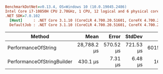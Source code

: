 ``` ini

BenchmarkDotNet=v0.13.4, OS=Windows 10 (10.0.19045.2486)
Intel Core i7-10850H CPU 2.70GHz, 1 CPU, 12 logical and 6 physical cores
.NET SDK=7.0.102
  [Host]     : .NET Core 3.1.10 (CoreCLR 4.700.20.51601, CoreFX 4.700.20.51901), X64 RyuJIT AVX2 [AttachedDebugger]
  DefaultJob : .NET Core 3.1.10 (CoreCLR 4.700.20.51601, CoreFX 4.700.20.51901), X64 RyuJIT AVX2


```
|                     Method |        Mean |     Error |    StdDev |       Gen0 |      Gen1 |    Allocated |
|--------------------------- |------------:|----------:|----------:|-----------:|----------:|-------------:|
|        PerformanceOfString | 28,788.2 μs | 570.52 μs | 721.53 μs | 60156.2500 | 8968.7500 | 370712.35 KB |
| PerformanceOfStringBuilder |    430.1 μs |   7.31 μs |   6.48 μs |   163.0859 |    0.9766 |   1000.98 KB |
